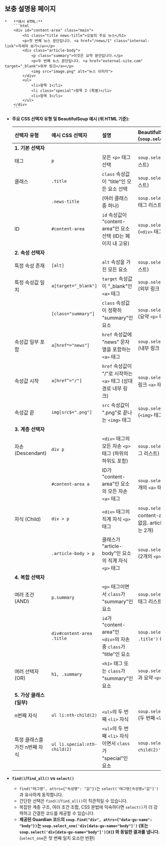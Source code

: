 보충 설명용 페이지
---
    *   **예시 HTML:**
        ```html
        <div id="content-area" class="main">
            <h1 class="title news-title">오늘의 주요 뉴스</h1>
            <p>첫 번째 뉴스 문단입니다. <a href="/news/1" class="internal-link">자세히 보기</a></p>
            <div class="article-body">
                <p class="summary">이것은 요약 문단입니다.</p>
                <p>두 번째 뉴스 문단입니다. <a href="external-site.com" target="_blank">외부 링크</a></p>
                <img src="image.png" alt="뉴스 이미지">
            </div>
            <ul>
                <li>항목 1</li>
                <li class="special">항목 2 (특별)</li>
                <li>항목 3</li>
            </ul>
        </div>
        ```


*   **주요 CSS 선택자 유형 및 BeautifulSoup 예시 (위 HTML 기준):**

    | 선택자 유형        | 예시 CSS 선택자                | 설명                                                                 | BeautifulSoup 사용 (`soup.select(...)`)                                       |
    | :----------------- | :----------------------------- | :------------------------------------------------------------------- | :---------------------------------------------------------------------------- |
    | **1. 기본 선택자** |                                |                                                                      |                                                                               |
    | 태그               | `p`                            | 모든 `<p>` 태그 선택                                                   | `soup.select('p')` (3개의 `<p>` 태그 리스트)                                  |
    | 클래스             | `.title`                       | `class` 속성값이 "title"인 모든 요소 선택                               | `soup.select('.title')` (`<h1>` 태그 리스트)                                  |
    |                    | `.news-title`                  | (여러 클래스 중 하나)                                                      | `soup.select('.news-title')` (`<h1>` 태그 리스트)                             |
    | ID                 | `#content-area`                | `id` 속성값이 "content-area"인 요소 선택 (ID는 페이지 내 고유)           | `soup.select('#content-area')` (`<div>` 태그 리스트, 요소 1개)                |
    | **2. 속성 선택자** |                                |                                                                      |                                                                               |
    | 특정 속성 존재     | `[alt]`                        | `alt` 속성을 가진 모든 요소                                              | `soup.select('[alt]')` (`<img>` 태그 리스트)                                  |
    | 특정 속성값 일치   | `a[target="_blank"]`           | `target` 속성값이 "_blank"인 `<a>` 태그                                  | `soup.select('a[target="_blank"]')` (외부 링크 `<a>` 태그 리스트)              |
    |                    | `[class="summary"]`            | `class` 속성값이 정확히 "summary"인 요소                               | `soup.select('[class="summary"]')` (요약 `<p>` 태그 리스트)                   |
    | 속성값 일부 포함   | `a[href*="news"]`              | `href` 속성값에 "news" 문자열을 포함하는 `<a>` 태그                        | `soup.select('a[href*="news"]')` (내부 링크 `<a>` 태그 리스트)                  |
    | 속성값 시작        | `a[href^="/"]`                 | `href` 속성값이 "/"로 시작하는 `<a>` 태그 (상대 경로 내부 링크)             | `soup.select('a[href^="/"]')` (내부 링크 `<a>` 태그 리스트)                  |
    | 속성값 끝          | `img[src$=".png"]`              | `src` 속성값이 ".png"로 끝나는 `<img>` 태그                              | `soup.select('img[src$=".png"]')` (`<img>` 태그 리스트)                       |
    | **3. 계층 선택자** |                                |                                                                      |                                                                               |
    | 자손 (Descendant)  | `div p`                        | `<div>` 태그의 모든 자손 `<p>` 태그 (하위의 하위도 포함)                   | `soup.select('div p')` (3개의 `<p>` 태그 리스트)                              |
    |                    | `#content-area a`              | ID가 "content-area"인 요소의 모든 자손 `<a>` 태그                      | `soup.select('#content-area a')` (2개의 `<a>` 태그 리스트)                      |
    | 자식 (Child)       | `div > p`                      | `<div>` 태그의 직계 자식 `<p>` 태그                                      | `soup.select('div > p')` (ID가 content-area인 div의 직계 자식 p는 없음. article-body div의 직계 자식 p는 2개) |
    |                    | `.article-body > p`            | 클래스가 "article-body"인 요소의 직계 자식 `<p>` 태그                    | `soup.select('.article-body > p')` (2개의 `<p>` 태그 리스트)                  |
    | **4. 복합 선택자** |                                |                                                                      |                                                                               |
    | 여러 조건 (AND)    | `p.summary`                    | `<p>` 태그이면서 `class`가 "summary"인 요소                              | `soup.select('p.summary')` (요약 `<p>` 태그 리스트)                           |
    |                    | `div#content-area .title`      | `id`가 "content-area"인 `<div>`의 자손 중 `class`가 "title"인 요소       | `soup.select('div#content-area .title')` (`<h1>` 태그 리스트)                 |
    | 여러 선택자 (OR)   | `h1, .summary`                 | `<h1>` 태그 또는 `class`가 "summary"인 요소                             | `soup.select('h1, .summary')` (`<h1>`과 요약 `<p>` 태그 리스트)             |
    | **5. 가상 클래스 (일부)** |                       |                                                                      |                                                                               |
    | n번째 자식         | `ul li:nth-child(2)`           | `<ul>`의 두 번째 `<li>` 자식                                             | `soup.select('ul li:nth-child(2)')` (두 번째 `<li>` 태그 리스트)             |
    | 특정 클래스를 가진 n번째 자식 | `ul li.special:nth-child(2)` | `<ul>`의 두 번째 `<li>` 자식이면서 `class`가 "special"인 요소        | `soup.select('ul li.special:nth-child(2)')` (두 번째 `<li>` 태그 리스트) |

*   **`find()`/`find_all()` vs `select()`**
    *   `find("태그명", attrs={"속성명": "값"})`는 `select('태그명[속성명="값"]')`과 유사하게 동작합니다.
    *   간단한 선택은 `find()`/`find_all()`이 직관적일 수 있습니다.
    *   복잡한 계층 구조, 여러 조건 조합, CSS 문법에 익숙하다면 `select()`가 더 강력하고 간결한 코드를 제공할 수 있습니다.
    *   **제공된 Guardian 코드의 `soup.find("div", attrs={"data-gu-name": "body"})`는 `soup.select_one('div[data-gu-name="body"]')` (또는 `soup.select('div[data-gu-name="body"]')[0]`) 와 동일한 결과를 냅니다.** (`select_one`은 첫 번째 일치 요소만 반환)
